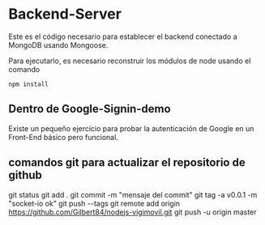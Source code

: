 # Backend-Server

Este es el código necesario para establecer el backend conectado a MongoDB usando Mongoose.

Para ejecutarlo, es necesario reconstruir los módulos de node usando el comando

```
npm install
```

## Dentro de Google-Signin-demo
Existe un pequeño ejercicio para probar la autenticación de Google en un Front-End básico pero funcional.

## comandos git para actualizar el repositorio de github
git status
git add .
git commit -m "mensaje del commit"
git tag -a v0.0.1 -m "socket-io ok"
git push --tags
git remote add origin https://github.com/Gilbert84/nodejs-vigimovil.git
git push -u origin master
